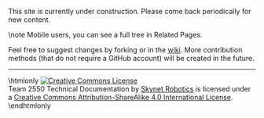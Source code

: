 This site is currently under construction. Please come back periodically for new content.

\note Mobile users, you can see a full tree in Related Pages.

Feel free to suggest changes by forking or in the [wiki](https://github.com/Team2550/Team2550.github.io/wiki). More contribution methods (that do not require a GitHub account) will be created in the future.

------------------------------------------

\htmlonly
<a rel="license" href="http://creativecommons.org/licenses/by-sa/4.0/"><img alt="Creative Commons License" style="border-width:0" src="https://i.creativecommons.org/l/by-sa/4.0/88x31.png" /></a><br /><span xmlns:dct="http://purl.org/dc/terms/" property="dct:title">Team 2550 Technical Documentation</span> by <a xmlns:cc="http://creativecommons.org/ns#" href="https://sites.google.com/site/2550robotics/home" property="cc:attributionName" rel="cc:attributionURL">Skynet Robotics</a> is licensed under a <a rel="license" href="http://creativecommons.org/licenses/by-sa/4.0/">Creative Commons Attribution-ShareAlike 4.0 International License</a>.
\endhtmlonly
